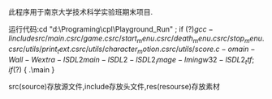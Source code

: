 此程序用于南京大学技术科学实验班期末项目.

运行代码:cd "d:\Programing\cpl\Playground_Run\" ; if ($?) { gcc -Iinclude src/main.c src/game.c src/start_menu.c src/death_menu.c src/stop_menu.c src/utils/print_text.c src/utils/character_motion.c src/utils/score.c -o main -Wall -Wextra -lSDL2main -lSDL2 -lSDL2_image -lmingw32 -lSDL2_ttf } ; if ($?) { .\main }

src(source)存放源文件,include存放头文件,res(resourse)存放素材